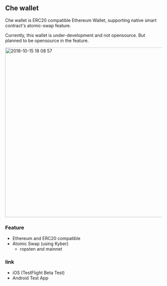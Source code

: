 ## Che wallet

Che wallet is ERC20 compatible Ethereum Wallet, supporting native smart contract's atomic-swap feature.

Currently, this wallet is under-development and not opensource. But planned to be opensource in the feature.

<img width="544" alt="2018-10-15 18 08 57" src="https://user-images.githubusercontent.com/42920830/46941208-99019880-d0a5-11e8-83b9-3aa757dee295.png">

### Feature

- Ethereum and ERC20 compatible
- Atomic Swap (using Kyber)
  - ropsten and mainnet

### link

- iOS (TestFlight Beta Test)
- Android Test App
